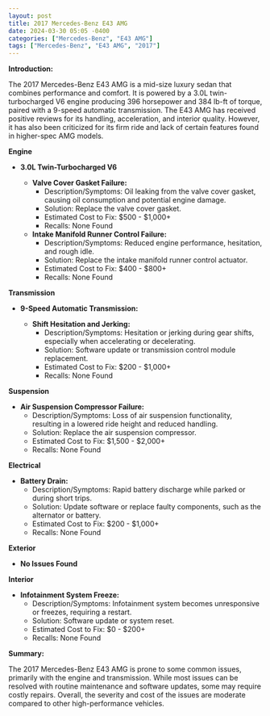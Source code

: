 ```yaml
---
layout: post
title: 2017 Mercedes-Benz E43 AMG
date: 2024-03-30 05:05 -0400
categories: ["Mercedes-Benz", "E43 AMG"]
tags: ["Mercedes-Benz", "E43 AMG", "2017"]
---
```

**Introduction:**

The 2017 Mercedes-Benz E43 AMG is a mid-size luxury sedan that combines performance and comfort. It is powered by a 3.0L twin-turbocharged V6 engine producing 396 horsepower and 384 lb-ft of torque, paired with a 9-speed automatic transmission. The E43 AMG has received positive reviews for its handling, acceleration, and interior quality. However, it has also been criticized for its firm ride and lack of certain features found in higher-spec AMG models.

**Engine**

* **3.0L Twin-Turbocharged V6**

    * **Valve Cover Gasket Failure:**
        * Description/Symptoms: Oil leaking from the valve cover gasket, causing oil consumption and potential engine damage.
        * Solution: Replace the valve cover gasket.
        * Estimated Cost to Fix: $500 - $1,000+
        * Recalls: None Found
    * **Intake Manifold Runner Control Failure:**
        * Description/Symptoms: Reduced engine performance, hesitation, and rough idle.
        * Solution: Replace the intake manifold runner control actuator.
        * Estimated Cost to Fix: $400 - $800+
        * Recalls: None Found

**Transmission**

* **9-Speed Automatic Transmission:**

    * **Shift Hesitation and Jerking:**
        * Description/Symptoms: Hesitation or jerking during gear shifts, especially when accelerating or decelerating.
        * Solution: Software update or transmission control module replacement.
        * Estimated Cost to Fix: $200 - $1,000+
        * Recalls: None Found

**Suspension**

* **Air Suspension Compressor Failure:**
    * Description/Symptoms: Loss of air suspension functionality, resulting in a lowered ride height and reduced handling.
    * Solution: Replace the air suspension compressor.
    * Estimated Cost to Fix: $1,500 - $2,000+
    * Recalls: None Found

**Electrical**

* **Battery Drain:**
    * Description/Symptoms: Rapid battery discharge while parked or during short trips.
    * Solution: Update software or replace faulty components, such as the alternator or battery.
    * Estimated Cost to Fix: $200 - $1,000+
    * Recalls: None Found

**Exterior**

* **No Issues Found**

**Interior**

* **Infotainment System Freeze:**
    * Description/Symptoms: Infotainment system becomes unresponsive or freezes, requiring a restart.
    * Solution: Software update or system reset.
    * Estimated Cost to Fix: $0 - $200+
    * Recalls: None Found

**Summary:**

The 2017 Mercedes-Benz E43 AMG is prone to some common issues, primarily with the engine and transmission. While most issues can be resolved with routine maintenance and software updates, some may require costly repairs. Overall, the severity and cost of the issues are moderate compared to other high-performance vehicles.
